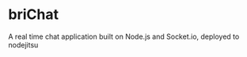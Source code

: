 briChat
=======

A real time chat application built on Node.js and Socket.io, deployed to nodejitsu
